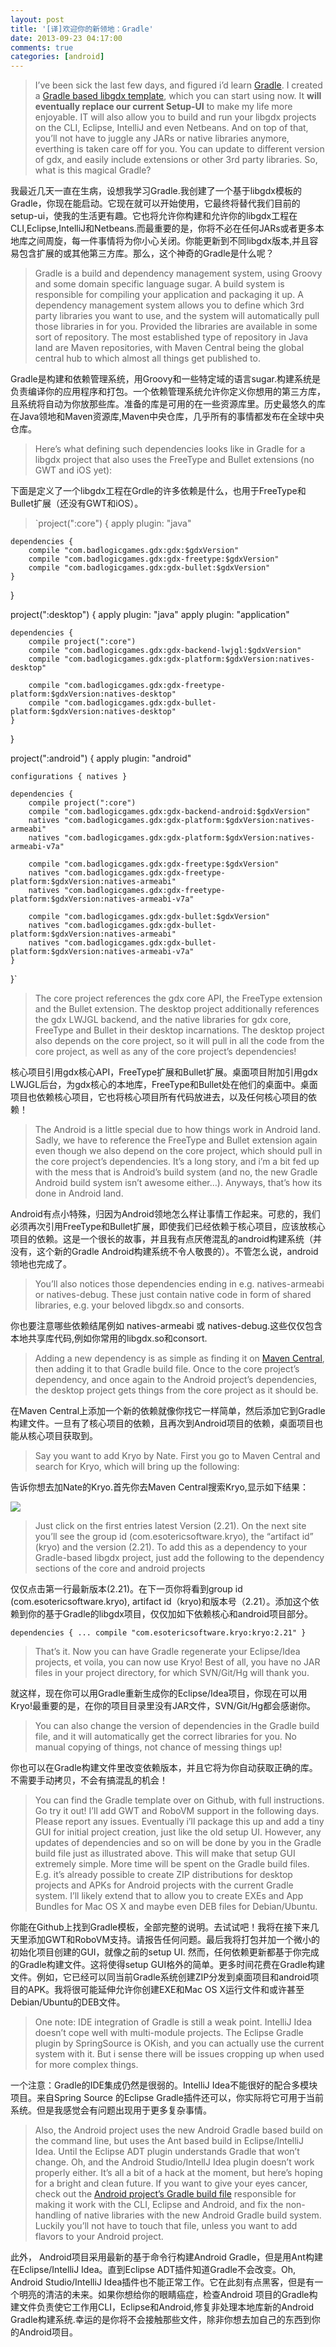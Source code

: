 ```yaml
---
layout: post
title: '[译]欢迎你的新领地：Gradle'
date: 2013-09-23 04:17:00
comments: true
categories: [android]
---
```

> I’ve been sick the last few days, and figured i’d learn [Gradle](http://www.gradle.org/). I created a [Gradle based libgdx template](https://github.com/libgdx/libgdx-gradle-template), which you can start using now. It **will eventually replace our current Setup-UI** to make my life more enjoyable. IT will also allow you to build and run your libgdx projects on the CLI, Eclipse, IntelliJ and even Netbeans. And on top of that, you’ll not have to juggle any JARs or native libraries anymore, everthing is taken care off for you. You can update to different version of gdx, and easily include extensions or other 3rd party libraries. So, what is this magical Gradle?

我最近几天一直在生病，设想我学习Gradle.我创建了一个基于libgdx模板的Gradle，你现在能启动。它现在就可以开始使用，它最终将替代我们目前的setup-ui，使我的生活更有趣。它也将允许你构建和允许你的libgdx工程在CLI,Eclipse,IntelliJ和Netbeans.而最重要的是，你将不必在任何JARs或者更多本地库之间周旋，每一件事情将为你小心关闭。你能更新到不同libgdx版本,并且容易包含扩展的或其他第三方库。那么，这个神奇的Gradle是什么呢？

> Gradle is a build and dependency management system, using Groovy and some domain specific language sugar. A build system is responsible for compiling your application and packaging it up. A dependency management system allows you to define which 3rd party libraries you want to use, and the system will automatically pull those libraries in for you. Provided the libraries are available in some sort of repository. The most established type of repository in Java land are Maven repositories, with Maven Central being the global central hub to which almost all things get published to.

Gradle是构建和依赖管理系统，用Groovy和一些特定域的语言sugar.构建系统是负责编译你的应用程序和打包。一个依赖管理系统允许你定义你想用的第三方库，且系统将自动为你放那些库。准备的库是可用的在一些资源库里。历史最悠久的库在Java领地和Maven资源库,Maven中央仓库，几乎所有的事情都发布在全球中央仓库。

> Here’s what defining such dependencies looks like in Gradle for a libgdx project that also uses the FreeType and Bullet extensions (no GWT and iOS yet):

下面是定义了一个libgdx工程在Grdle的许多依赖是什么，也用于FreeType和Bullet扩展（还没有GWT和iOS）。

<!--more-->
> `project(":core") {
    apply plugin: "java"
 
    dependencies {
        compile "com.badlogicgames.gdx:gdx:$gdxVersion"
        compile "com.badlogicgames.gdx:gdx-freetype:$gdxVersion"
        compile "com.badlogicgames.gdx:gdx-bullet:$gdxVersion"
    }
}
 
project(":desktop") {
    apply plugin: "java"
    apply plugin: "application"
 
    dependencies {
        compile project(":core")
        compile "com.badlogicgames.gdx:gdx-backend-lwjgl:$gdxVersion"
        compile "com.badlogicgames.gdx:gdx-platform:$gdxVersion:natives-desktop"
 
        compile "com.badlogicgames.gdx:gdx-freetype-platform:$gdxVersion:natives-desktop"
        compile "com.badlogicgames.gdx:gdx-bullet-platform:$gdxVersion:natives-desktop"
    }
}
 
project(":android") {
    apply plugin: "android"
 
    configurations { natives }
 
    dependencies {
        compile project(":core")
        compile "com.badlogicgames.gdx:gdx-backend-android:$gdxVersion"        
        natives "com.badlogicgames.gdx:gdx-platform:$gdxVersion:natives-armeabi"
        natives "com.badlogicgames.gdx:gdx-platform:$gdxVersion:natives-armeabi-v7a"
 
        compile "com.badlogicgames.gdx:gdx-freetype:$gdxVersion"
        natives "com.badlogicgames.gdx:gdx-freetype-platform:$gdxVersion:natives-armeabi"
        natives "com.badlogicgames.gdx:gdx-freetype-platform:$gdxVersion:natives-armeabi-v7a"
 
        compile "com.badlogicgames.gdx:gdx-bullet:$gdxVersion"
        natives "com.badlogicgames.gdx:gdx-bullet-platform:$gdxVersion:natives-armeabi"
        natives "com.badlogicgames.gdx:gdx-bullet-platform:$gdxVersion:natives-armeabi-v7a"
    }
}`

> The core project references the gdx core API, the FreeType extension and the Bullet extension. The desktop project additionally references the gdx LWJGL backend, and the native libraries for gdx core, FreeType and Bullet in their desktop incarnations. The desktop project also depends on the core project, so it will pull in all the code from the core project, as well as any of the core project’s dependencies!

核心项目引用gdx核心API，FreeType扩展和Bullet扩展。桌面项目附加引用gdx LWJGL后台，为gdx核心的本地库，FreeType和Bullet处在他们的桌面中。桌面项目也依赖核心项目，它也将核心项目所有代码放进去，以及任何核心项目的依赖！

> The Android is a little special due to how things work in Android land. Sadly, we have to reference the FreeType and Bullet extension again even though we also depend on the core project, which should pull in the core project’s dependencies. It’s a long story, and i’m a bit fed up with the mess that is Android’s build system (and no, the new Gradle Android build system isn’t awesome either…). Anyways, that’s how its done in Android land.

Android有点小特殊，归因为Android领地怎么样让事情工作起来。可悲的，我们必须再次引用FreeType和Bullet扩展，即使我们已经依赖于核心项目，应该放核心项目的依赖。这是一个很长的故事，并且我有点厌倦混乱的android构建系统（并没有，这个新的Gradle Android构建系统不令人敬畏的）。不管怎么说，android领地也完成了。

> You’ll also notices those dependencies ending in e.g. natives-armeabi or natives-debug. These just contain native code in form of shared libraries, e.g. your beloved libgdx.so and consorts.

你也要注意哪些依赖结尾例如 natives-armeabi 或 natives-debug.这些仅仅包含本地共享库代码,例如你常用的libgdx.so和consort.

> Adding a new dependency is as simple as finding it on [Maven Central](http://search.maven.org/), then adding it to that Gradle build file. Once to the core project’s dependency, and once again to the Android project’s dependencies, the desktop project gets things from the core project as it should be.

在Maven Central上添加一个新的依赖就像你找它一样简单，然后添加它到Gradle构建文件。一旦有了核心项目的依赖，且再次到Android项目的依赖，桌面项目也能从核心项目获取到。

> Say you want to add Kryo by Nate. First you go to Maven Central and search for Kryo, which will bring up the following:

告诉你想去加Nate的Kryo.首先你去Maven Central搜索Kryo,显示如下结果：

![](http://libgdx.badlogicgames.com/uploads/Screen%20Shot%202013-09-23%20at%2000.12.52-kgbh6a3R0Y.png)

> Just click on the first entries latest Version (2.21). On the next site you’ll see the group id (com.esotericsoftware.kryo), the “artifact id” (kryo) and the version (2.21). To add this as a dependency to your Gradle-based libgdx project, just add the following to the dependency sections of the core and android projects

仅仅点击第一行最新版本(2.21)。在下一页你将看到group id (com.esotericsoftware.kryo), artifact id（kryo)和版本号（2.21）。添加这个依赖到你的基于Gradle的libgdx项目，仅仅加如下依赖核心和android项目部分。

`dependencies {
   ...
   compile "com.esotericsoftware.kryo:kryo:2.21"
}`

> That’s it. Now you can have Gradle regenerate your Eclipse/Idea projects, et voila, you can now use Kryo! Best of all, you have no JAR files in your project directory, for which SVN/Git/Hg will thank you.

就这样，现在你可以用Gradle重新生成你的Eclipse/Idea项目，你现在可以用Kryo!最重要的是，在你的项目目录里没有JAR文件，SVN/Git/Hg都会感谢你。

> You can also change the version of dependencies in the Gradle build file, and it will automatically get the correct libraries for you. No manual copying of things, not chance of messing things up!

你也可以在Gradle构建文件里改变依赖版本，并且它将为你自动获取正确的库。不需要手动拷贝，不会有搞混乱的机会！

> You can find the Gradle template over on Github, with full instructions. Go try it out! I’ll add GWT and RoboVM support in the following days. Please report any issues. Eventually i’ll package this up and add a tiny GUI for initial project creation, just like the old setup UI. However, any updates of dependencies and so on will be done by you in the Gradle build file just as illustrated above. This will make that setup GUI extremely simple. More time will be spent on the Gradle build files. E.g. it’s already possible to create ZIP distributions for desktop projects and APKs for Android projects with the current Gradle system. I’ll likely extend that to allow you to create EXEs and App Bundles for Mac OS X and maybe even DEB files for Debian/Ubuntu.

你能在Github上找到Gradle模板，全部完整的说明。去试试吧！我将在接下来几天里添加GWT和RoboVM支持。请报告任何问题。最后我将打包并加一个微小的初始化项目创建的GUI，就像之前的setup UI. 然而，任何依赖更新都基于你完成的Gradle构建文件。这将使得setup GUI格外的简单。更多时间花费在Gradle构建文件。例如，它已经可以同当前Gradle系统创建ZIP分发到桌面项目和android项目的APK。我将很可能延伸允许你创建EXE和Mac OS X运行文件和或许甚至Debian/Ubuntu的DEB文件。

> One note: IDE integration of Gradle is still a weak point. IntelliJ Idea doesn’t cope well with multi-module projects. The Eclipse Gradle plugin by SpringSource is OKish, and you can actually use the current system with it. But i sense there will be issues cropping up when used for more complex things.

一个注意：Gradle的IDE集成仍然是很弱的。IntelliJ Idea不能很好的配合多模块项目。来自Spring Source 的Eclipse Gradle插件还可以，你实际将它可用于当前系统。但是我感觉会有问题出现用于更多复杂事情。

> Also, the Android project uses the new Android Gradle based build on the command line, but uses the Ant based build in Eclipse/IntelliJ Idea. Until the Eclipse ADT plugin understands Gradle that won’t change. Oh, and the Android Studio/IntellJ Idea plugin doesn’t work properly either. It’s all a bit of a hack at the moment, but here’s hoping for a bright and clean future. If you want to give your eyes cancer, check out the [Android project’s Gradle build file](https://github.com/libgdx/libgdx-gradle-template/blob/master/android/build.gradle) responsible for making it work with the CLI, Eclipse and Android, and fix the non-handling of native libraries with the new Android Gradle build system. Luckily you’ll not have to touch that file, unless you want to add flavors to your Android project.

此外， Android项目采用最新的基于命令行构建Android Gradle，但是用Ant构建在Eclipse/IntelliJ Idea。直到Eclipse ADT插件知道Gradle不会改变。Oh, Android Studio/IntelliJ Idea插件也不能正常工作。它在此刻有点黑客，但是有一个明亮的清洁的未来。如果你想给你的眼睛癌症，检查Android 项目的Gradle构建文件负责使它工作用CLI，Eclipse和Android,修复非处理本地库新的Android Gradle构建系统.幸运的是你将不会接触那些文件，除非你想去加自己的东西到你的Android项目。

